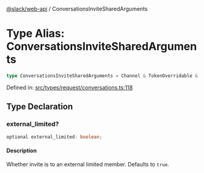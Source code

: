 [@slack/web-api](../index.md) / ConversationsInviteSharedArguments

# Type Alias: ConversationsInviteSharedArguments

```ts
type ConversationsInviteSharedArguments = Channel & TokenOverridable & Emails | UserIDs & object;
```

Defined in: [src/types/request/conversations.ts:118](https://github.com/slackapi/node-slack-sdk/blob/main/packages/web-api/src/types/request/conversations.ts#L118)

## Type Declaration

### external\_limited?

```ts
optional external_limited: boolean;
```

#### Description

Whether invite is to an external limited member. Defaults to `true`.
